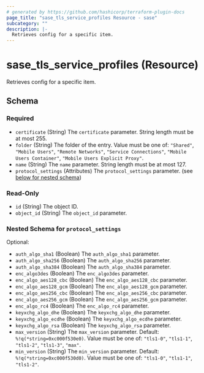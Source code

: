 ```yaml
---
# generated by https://github.com/hashicorp/terraform-plugin-docs
page_title: "sase_tls_service_profiles Resource - sase"
subcategory: ""
description: |-
  Retrieves config for a specific item.
---
```


# sase_tls_service_profiles (Resource)

Retrieves config for a specific item.



<!-- schema generated by tfplugindocs -->
## Schema

### Required

- `certificate` (String) The `certificate` parameter. String length must be at most 255.
- `folder` (String) The folder of the entry. Value must be one of: `"Shared"`, `"Mobile Users"`, `"Remote Networks"`, `"Service Connections"`, `"Mobile Users Container"`, `"Mobile Users Explicit Proxy"`.
- `name` (String) The `name` parameter. String length must be at most 127.
- `protocol_settings` (Attributes) The `protocol_settings` parameter. (see [below for nested schema](#nestedatt--protocol_settings))

### Read-Only

- `id` (String) The object ID.
- `object_id` (String) The `object_id` parameter.

<a id="nestedatt--protocol_settings"></a>
### Nested Schema for `protocol_settings`

Optional:

- `auth_algo_sha1` (Boolean) The `auth_algo_sha1` parameter.
- `auth_algo_sha256` (Boolean) The `auth_algo_sha256` parameter.
- `auth_algo_sha384` (Boolean) The `auth_algo_sha384` parameter.
- `enc_algo3des` (Boolean) The `enc_algo3des` parameter.
- `enc_algo_aes128_cbc` (Boolean) The `enc_algo_aes128_cbc` parameter.
- `enc_algo_aes128_gcm` (Boolean) The `enc_algo_aes128_gcm` parameter.
- `enc_algo_aes256_cbc` (Boolean) The `enc_algo_aes256_cbc` parameter.
- `enc_algo_aes256_gcm` (Boolean) The `enc_algo_aes256_gcm` parameter.
- `enc_algo_rc4` (Boolean) The `enc_algo_rc4` parameter.
- `keyxchg_algo_dhe` (Boolean) The `keyxchg_algo_dhe` parameter.
- `keyxchg_algo_ecdhe` (Boolean) The `keyxchg_algo_ecdhe` parameter.
- `keyxchg_algo_rsa` (Boolean) The `keyxchg_algo_rsa` parameter.
- `max_version` (String) The `max_version` parameter. Default: `%!q(*string=0xc000f530e0)`. Value must be one of: `"tls1-0"`, `"tls1-1"`, `"tls1-2"`, `"tls1-3"`, `"max"`.
- `min_version` (String) The `min_version` parameter. Default: `%!q(*string=0xc000f530d0)`. Value must be one of: `"tls1-0"`, `"tls1-1"`, `"tls1-2"`.


